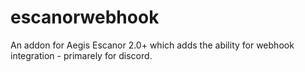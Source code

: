 # escanorwebhook

An addon for Aegis Escanor 2.0+ which adds the ability for webhook integration - primarely for discord.


